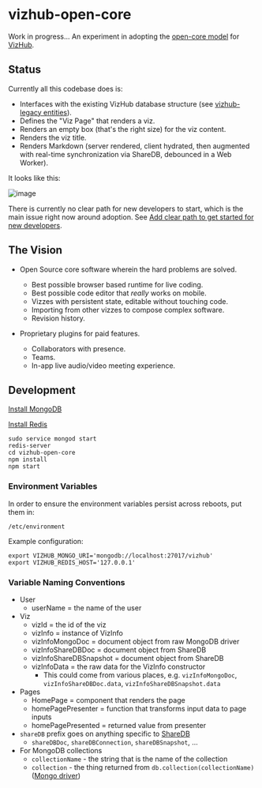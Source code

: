 # vizhub-open-core

Work in progress... An experiment in adopting the [open-core model](https://en.wikipedia.org/wiki/Open-core_model) for [VizHub](https://vizhub.com/).

## Status

Currently all this codebase does is:

- Interfaces with the existing VizHub database structure (see [vizhub-legacy entities](https://github.com/datavis-tech/vizhub-legacy/tree/master/packages/entities/src)).
- Defines the "Viz Page" that renders a viz.
- Renders an empty box (that's the right size) for the viz content.
- Renders the viz title.
- Renders Markdown (server rendered, client hydrated, then augmented with real-time synchronization via ShareDB, debounced in a Web Worker).

It looks like this:

![image](https://user-images.githubusercontent.com/68416/127775648-e1b1b53f-6dae-4a8c-ad14-9da7128def73.png)

There is currently no clear path for new developers to start, which is the main issue right now around adoption. See [
Add clear path to get started for new developers](https://github.com/vizhub-open-core/vizhub-open-core/issues/4).

## The Vision

- Open Source core software wherein the hard problems are solved.

  - Best possible browser based runtime for live coding.
  - Best possible code editor that _really_ works on mobile.
  - Vizzes with persistent state, editable without touching code.
  - Importing from other vizzes to compose complex software.
  - Revision history.

- Proprietary plugins for paid features.
  - Collaborators with presence.
  - Teams.
  - In-app live audio/video meeting experience.

## Development

[Install MongoDB](https://docs.mongodb.com/manual/tutorial/install-mongodb-on-ubuntu/)

[Install Redis](https://docs.mongodb.com/manual/tutorial/install-mongodb-on-ubuntu/)

```
sudo service mongod start
redis-server
cd vizhub-open-core
npm install
npm start
```

### Environment Variables

In order to ensure the environment variables persist across reboots, put them in:

```
/etc/environment
```

Example configuration:

```
export VIZHUB_MONGO_URI='mongodb://localhost:27017/vizhub'
export VIZHUB_REDIS_HOST='127.0.0.1'
```

### Variable Naming Conventions

- User
  - userName = the name of the user
- Viz
  - vizId = the id of the viz
  - vizInfo = instance of VizInfo
  - vizInfoMongoDoc = document object from raw MongoDB driver
  - vizInfoShareDBDoc = document object from ShareDB
  - vizInfoShareDBSnapshot = document object from ShareDB
  - vizInfoData = the raw data for the VizInfo constructor
    - This could come from various places, e.g. `vizInfoMongoDoc`, `vizInfoShareDBDoc.data`, `vizInfoShareDBSnapshot.data`
- Pages
  - HomePage = component that renders the page
  - homePagePresenter = function that transforms input data to page inputs
  - homePagePresented = returned value from presenter
- `shareDB` prefix goes on anything specific to [ShareDB](https://github.com/share/sharedb)
  - `shareDBDoc`, `shareDBConnection`, `shareDBSnapshot`, ...
- For MongoDB collections
  - `collectionName` - the string that is the name of the collection
  - `collection` - the thing returned from `db.collection(collectionName)` ([Mongo driver](https://mongodb.github.io/node-mongodb-native/4.0/))
